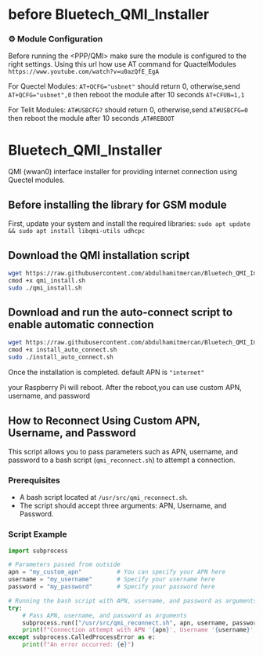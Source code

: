 # before Bluetech_QMI_Installer

### ⚙️ Module Configuration

Before running the <PPP/QMI> make sure the module is configured to the right settings.
Using this url how use AT command for QuactelModules `https://www.youtube.com/watch?v=u0azQfE_EgA` 

For Quectel Modules:
`AT+QCFG="usbnet"` should return 0, otherwise,send `AT+QCFG="usbnet",0` then reboot the module after 10 seconds `AT+CFUN=1,1`

For Telit Modules:
`AT#USBCFG?` should return 0, otherwise,send `AT#USBCFG=0` then reboot the module after 10 seconds ,`AT#REBOOT`


# Bluetech_QMI_Installer
QMI (wwan0) interface installer for providing internet connection using Quectel modules.

## Before installing the library for GSM module
First, update your system and install the required libraries:
`sudo apt update && sudo apt install libqmi-utils udhcpc`

## Download the QMI installation script
```bash
wget https://raw.githubusercontent.com/abdulhamitmercan/Bluetech_QMI_Installer-main/refs/heads/main/Buetech_QMI_Installer-main/qmi_install.sh`
cmod +x qmi_install.sh
sudo ./qmi_install.sh
```
## Download and run the auto-connect script to enable automatic connection
```bash
wget https://raw.githubusercontent.com/abdulhamitmercan/Bluetech_QMI_Installer-main/refs/heads/main/Buetech_QMI_Installer-main/install_auto_connect.sh
cmod +x install_auto_connect.sh
sudo ./install_auto_connect.sh
```
Once the installation is completed.
default APN is `"internet"` 

your Raspberry Pi will reboot.
After the reboot,you can use custom APN, username, and password 




## How to Reconnect Using Custom APN, Username, and Password

This script allows you to pass parameters such as APN, username, and password to a bash script (`qmi_reconnect.sh`) to attempt a connection.

### Prerequisites
- A bash script located at `/usr/src/qmi_reconnect.sh`.
- The script should accept three arguments: APN, Username, and Password.

### Script Example

```python
import subprocess

# Parameters passed from outside
apn = "my_custom_apn"          # You can specify your APN here
username = "my_username"       # Specify your username here
password = "my_password"       # Specify your password here

# Running the bash script with APN, username, and password as arguments
try:
    # Pass APN, username, and password as arguments
    subprocess.run(["/usr/src/qmi_reconnect.sh", apn, username, password], check=True)
    print(f"Connection attempt with APN '{apn}', Username '{username}', and Password '{password}'.")
except subprocess.CalledProcessError as e:
    print(f"An error occurred: {e}")